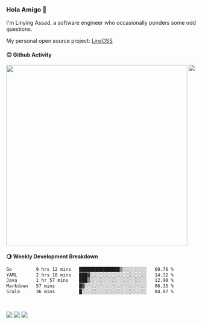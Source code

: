 ### Hola Amigo 🤣   

I'm Linying Assad, a software engineer who occasionally ponders some odd questions.  

My personal open source project: [LinsOSS](https://github.com/linsoss)
 
#### 🙃 Github Activity 
<div>
  <img src="https://github-readme-stats.vercel.app/api?username=al-assad&show_icons=true" align="top" style="display: inline-block;" width="480"/>
  <img src="https://github-readme-stats.vercel.app/api/top-langs/?username=al-assad&hide=css,html&langs_count=8&layout=compact" align="top" style="display: inline-block;"/>
</div>

#### 🌖 Weekly Development Breakdown
<!--START_SECTION:waka-->

```txt
Go         9 hrs 12 mins   ███████████████▒░░░░░░░░░   60.76 %
YAML       2 hrs 10 mins   ███▓░░░░░░░░░░░░░░░░░░░░░   14.32 %
Java       1 hr 57 mins    ███▒░░░░░░░░░░░░░░░░░░░░░   12.90 %
Markdown   57 mins         █▓░░░░░░░░░░░░░░░░░░░░░░░   06.35 %
Scala      36 mins         █░░░░░░░░░░░░░░░░░░░░░░░░   04.07 %
```

<!--END_SECTION:waka-->

<br>

<a href="https://twitter.com/Alassad_dev"><img src="https://img.shields.io/badge/Twitter-@Alassad__dev-blue?style=flat&logo=twitter" /></a>
<a href="https://t.me/alassad_dev"><img src="https://img.shields.io/badge/Telegram-@alassad__dev-orange?style=flat&logo=telegram" /></a>
<a href="https://al-assad.github.io"><img src="https://img.shields.io/badge/Blogs-Linying_Assad's_Blog-yellow?style=flat&logo=github" /></a>

